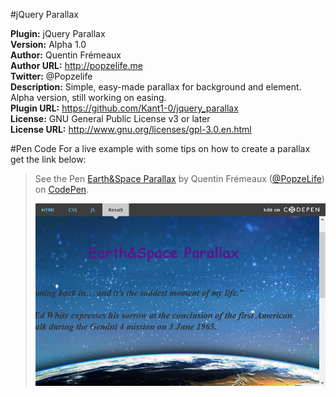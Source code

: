 #jQuery Parallax

**Plugin:** jQuery Parallax <br>
**Version:** Alpha 1.0 <br>
**Author:** Quentin Frémeaux <br>
**Author URL:** http://popzelife.me <br>
**Twitter:** @Popzelife <br>
**Description:** Simple, easy-made parallax for background and element. Alpha version, still working on easing. <br>
**Plugin URL:** https://github.com/Kant1-0/jquery_parallax <br>
**License:** GNU General Public License v3 or later <br>
**License URL:** http://www.gnu.org/licenses/gpl-3.0.en.html

#Pen Code
For a live example with some tips on how to create a parallax get the link below:
> See the Pen <a href="http://codepen.io/PopzeLife/pen/MyjePR/">Earth&Space Parallax</a> by Quentin Frémeaux (<a href="http://codepen.io/PopzeLife">@PopzeLife</a>) on <a href="http://codepen.io">CodePen</a>.</p>
> [![preview](https://raw.githubusercontent.com/Kant1-0/jquery_parallax/master/preview-codepen-parallax.png)](http://codepen.io/PopzeLife/pen/MyjePR/)
